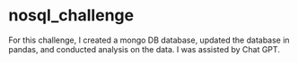 # nosql_challenge
For this challenge, I created a mongo DB database, updated the database in pandas, and conducted analysis on the data. I was assisted by Chat GPT.